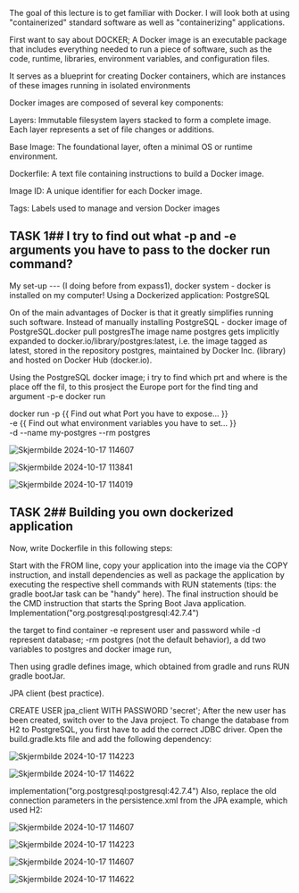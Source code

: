 The goal of this lecture is to get familiar with Docker.
I will look both at using "containerized" standard software as well as "containerizing" applications.

First want to say about DOCKER;
A Docker image is an executable package that includes everything needed to run a piece of software, such as the code, runtime, 
libraries, environment variables, and configuration files. 

It serves as a blueprint for creating Docker containers, 
which are instances of these images running in isolated environments

Docker images are composed of several key components:

Layers: Immutable filesystem layers stacked to form a complete image. Each layer represents a set of file changes or additions.

Base Image: The foundational layer, often a minimal OS or runtime environment.

Dockerfile: A text file containing instructions to build a Docker image.

Image ID: A unique identifier for each Docker image.

Tags: Labels used to manage and version Docker images


## TASK 1##    I try to find out what -p and -e arguments you have to pass to the docker run command?


My set-up --- (I doing before from expass1), docker system - docker is installed on my computer! 
Using a Dockerized application: PostgreSQL

On of the main advantages of Docker is that it greatly simplifies running such software. Instead of manually installing PostgreSQL - docker image of PostgreSQL.docker pull postgresThe image name postgres gets implicitly expanded to docker.io/library/postgres:latest, i.e. the image tagged as latest, stored in the repository postgres, 
maintained by Docker Inc. (library) and hosted on Docker Hub (docker.io).

Using the PostgreSQL docker image; i try to find which prt and where is the place off the fil, to this prosject the Europe port 
for the find ting and argument -p-e docker run

docker run -p {{ Find out what Port you have to expose... }} \
 -e {{ Find out what environment variables you have to set... }} \
 -d --name my-postgres --rm postgres
 

![Skjermbilde 2024-10-17 114607](https://github.com/user-attachments/assets/4af08f26-bd62-4258-bb2a-2a62d48a16f2)


![Skjermbilde 2024-10-17 113841](https://github.com/user-attachments/assets/72fdbd2a-db87-4a07-a1cc-ef3f0ac5d40e)

![Skjermbilde 2024-10-17 114019](https://github.com/user-attachments/assets/e3573379-b0bb-43c6-ba54-98dc084381d4)

## TASK 2##  Building you own dockerized application 

Now, write Dockerfile in this following steps:

Start with the FROM <base image> line,
copy your application into the image via the COPY instruction,
and install dependencies as well as package the application by executing the respective shell commands with RUN statements (tips: the gradle bootJar task can be "handy" here).
The final instruction should be the CMD instruction that starts the Spring Boot Java application.
Implementation("org.postgresql:postgresql:42.7.4")

the target to find container -e represent user and password while -d represent database; -rm postgres (not the default behavior), a
dd two variables to postgres and docker image run,

Then using gradle defines image, which obtained from gradle and runs RUN gradle bootJar.

JPA client (best practice).

CREATE USER jpa_client WITH PASSWORD 'secret';
After the new user has been created, switch over to the Java project. To change the database from H2 to PostgreSQL, you first have to add the correct JDBC driver. Open the build.gradle.kts file and add the following dependency:

![Skjermbilde 2024-10-17 114223](https://github.com/user-attachments/assets/85955040-5134-423f-b244-810259a0ed3f)


![Skjermbilde 2024-10-17 114622](https://github.com/user-attachments/assets/caf11c3e-b1cd-4459-87f3-ec5ed6a97d9c)


implementation("org.postgresql:postgresql:42.7.4")
Also, replace the old connection parameters in the persistence.xml from the JPA example, which used H2:

![Skjermbilde 2024-10-17 114607](https://github.com/user-attachments/assets/7441b467-4fa3-49de-b61c-b97e6a843c6b)


![Skjermbilde 2024-10-17 114223](https://github.com/user-attachments/assets/bca6b9a9-af4e-47aa-b2ec-b24203aafc33)

![Skjermbilde 2024-10-17 114607](https://github.com/user-attachments/assets/318c905e-1061-4a19-95b0-254826369378)







![Skjermbilde 2024-10-17 114622](https://github.com/user-attachments/assets/ca00186a-3e38-4d63-9c7b-c980de632ebd)


